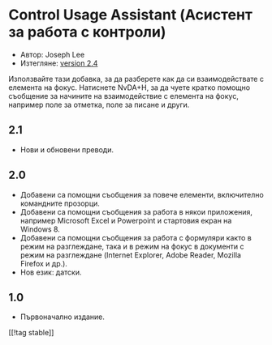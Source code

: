 # Control Usage Assistant (Асистент за работа с контроли) #

* Автор: Joseph Lee
* Изтегляне: [version 2.4][1]

Използвайте тази добавка, за да разберете как да си взаимодействате с
елемента на фокус.  Натиснете NvDA+H, за да чуете кратко помощно съобщение
за начините на взаимодействие с елемента на фокус, например поле за отметка,
поле за писане и други.

## 2.1 ##

* Нови и обновени преводи.


## 2.0 ##

* Добавени са помощни съобщения за повече елементи, включително командните
  прозорци.
* Добавени са помощни съобщения за работа в някои приложения, например
  Microsoft Excel и Powerpoint и стартовия екран на Windows 8.
* Добавени са помощни съобщения за работа с формуляри както в режим на
  разглеждане, така и в режим на фокус в документи с режим на разглеждане
  (Internet Explorer, Adobe Reader, Mozilla Firefox и др.).
* Нов език: датски.


## 1.0 ##

* Първоначално издание.

[[!tag stable]]

[1]: http://addons.nvda-project.org/files/get.php?file=cua
